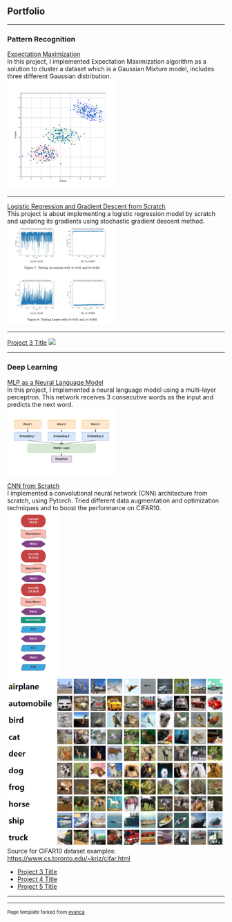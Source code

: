 <!-- Google tag (gtag.js) -->
<script async src="https://www.googletagmanager.com/gtag/js?id=G-TLK47QPQQP"></script>
<script>
  window.dataLayer = window.dataLayer || [];
  function gtag(){dataLayer.push(arguments);}
  gtag('js', new Date());

  gtag('config', 'G-TLK47QPQQP');
</script>

## Portfolio

---

### Pattern Recognition
[Expectation Maximization](/expectation_maximization)
<br/>
In this project, I implemented Expectation Maximization algorithm as a solution to cluster a dataset which is a Gaussian Mixture model, includes three different Gaussian distribution.
<br/>
<img src="images/pr_hw2_final.png" width="50%" height="50%"/>

---
[Logistic Regression and Gradient Descent from Scratch](/log_res)
<br/>
This project is about implementing a logistic regression model by scratch and updating its gradients using stochastic gradient descent method.
<br/>
<img src="images/pr3_hw_accuracies.jpg" width="50%" height="50%"/>

---
[Project 3 Title](http://example.com/)
<img src="images/dummy_thumbnail.jpg?raw=true"/>

---

### Deep Learning

[MLP as a Neural Language Model](/mlp_language)
<br/>
In this project, I implemented a neural language model using a multi-layer perceptron. This network receives 3 consecutive words as the input and predicts the next word.
<br/>
<img src="images/mlp.png" width="50%" height="50%"/>

[CNN from Scratch](/cnn_from_scratch)
<br/>
I implemented a convolutional neural network (CNN) architecture from scratch, using Pytorch. Tried different data augmentation and optimization techniques and to boost the performance on CIFAR10.
<br/>
<img src="images/model9.png" width="25%" height="25%"/>
<img src="images/cifar10.png"/>
<br/>
Source for CIFAR10 dataset examples: https://www.cs.toronto.edu/~kriz/cifar.html

- [Project 3 Title](http://example.com/)
- [Project 4 Title](http://example.com/)
- [Project 5 Title](http://example.com/)

---




---
<p style="font-size:11px">Page template forked from <a href="https://github.com/evanca/quick-portfolio">evanca</a></p>
<!-- Remove above link if you don't want to attibute -->
